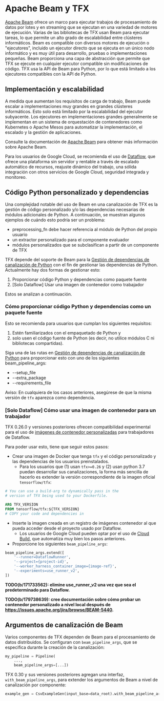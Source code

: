 # Apache Beam y TFX

[Apache Beam](https://beam.apache.org/) ofrece un marco para ejecutar trabajos de procesamiento de datos por lotes y en streaming que se ejecutan en una variedad de motores de ejecución. Varias de las bibliotecas de TFX usan Beam para ejecutar tareas, lo que permite un alto grado de escalabilidad entre clústeres informáticos. Beam es compatible con diversos motores de ejecución o "ejecutores", incluido un ejecutor directo que se ejecuta en un único nodo informático y es muy útil para desarrollo, pruebas o implementaciones pequeñas. Beam proporciona una capa de abstracción que permite que TFX se ejecute en cualquier ejecutor compatible sin modificaciones de código. TFX usa la API de Beam para Python, por lo que está limitado a los ejecutores compatibles con la API de Python.

## Implementación y escalabilidad

A medida que aumentan los requisitos de carga de trabajo, Beam puede escalar a implementaciones muy grandes en grandes clústeres informáticos. Esto solo está limitado por la escalabilidad del ejecutor subyacente. Los ejecutores en implementaciones grandes generalmente se implementan en un sistema de orquestación de contenedores como Kubernetes o Apache Mesos para automatizar la implementación, el escalado y la gestión de aplicaciones.

Consulte la documentación de [Apache Beam](https://beam.apache.org/) para obtener más información sobre Apache Beam.

Para los usuarios de Google Cloud, se recomienda el uso de [Dataflow](https://cloud.google.com/dataflow), que ofrece una plataforma sin servidor y rentable a través de escalado automático de recursos, reajuste dinámico del trabajo, una sólida integración con otros servicios de Google Cloud, seguridad integrada y monitoreo.

## Código Python personalizado y dependencias

Una complejidad notable del uso de Beam en una canalización de TFX es la gestión de código personalizado y/o las dependencias necesarias de módulos adicionales de Python. A continuación, se muestran algunos ejemplos de cuándo esto podría ser un problema:

- preprocessing_fn debe hacer referencia al módulo de Python del propio usuario
- un extractor personalizado para el componente evaluador
- módulos personalizados que se subclasifican a partir de un componente de TFX

TFX depende del soporte de Beam para la [Gestión de dependencias de canalización de Python](https://beam.apache.org/documentation/sdks/python-pipeline-dependencies/) con el fin de gestionar las dependencias de Python. Actualmente hay dos formas de gestionar esto:

1. Proporcionar código Python y dependencias como paquete fuente
2. [Solo Dataflow] Usar una imagen de contenedor como trabajador

Estos se analizan a continuación.

### Cómo proporcionar código Python y dependencias como un paquete fuente

Esto se recomienda para usuarios que cumplan los siguientes requisitos:

1. Estén familiarizados con el empaquetado de Python y
2. solo usen el código fuente de Python (es decir, no utilice módulos C ni bibliotecas compartidas).

Siga una de las rutas en [Gestión de dependencias de canalización de Python](https://beam.apache.org/documentation/sdks/python-pipeline-dependencies/) para proporcionar esto con uno de los siguientes beam_pipeline_args:

- --setup_file
- --extra_package
- --requirements_file

Aviso: En cualquiera de los casos anteriores, asegúrese de que la misma versión de `tfx` aparezca como dependencia.

### [Solo Dataflow] Cómo usar una imagen de contenedor para un trabajador

TFX 0.26.0 y versiones posteriores ofrecen compatibilidad experimental para el uso de [imágenes de contenedor personalizadas](https://beam.apache.org/documentation/runtime/environments/#customizing-container-images) para trabajadores de Dataflow.

Para poder usar esto, tiene que seguir estos pasos:

- Crear una imagen de Docker que tenga `tfx` y el código personalizado y las dependencias de los usuarios preinstalados.
    - Para los usuarios que (1) usan `tfx>=0.26` y (2) usan python 3.7 puedan desarrollar sus canalizaciones, la forma más sencilla de hacerlo es extender la versión correspondiente de la imagen oficial `tensorflow/tfx`:

```Dockerfile
# You can use a build-arg to dynamically pass in the
# version of TFX being used to your Dockerfile.

ARG TFX_VERSION
FROM tensorflow/tfx:${TFX_VERSION}
# COPY your code and dependencies in
```

- Inserte la imagen creada en un registro de imágenes contenedor al que pueda acceder desde el proyecto usado por Dataflow.
    - Los usuarios de Google Cloud pueden optar por el uso de [Cloud Build](https://cloud.google.com/cloud-build/docs/quickstart-build), que automatiza muy bien los pasos anteriores.
- Proporcione los siguientes `beam_pipeline_args`:

```python
beam_pipeline_args.extend([
    '--runner=DataflowRunner',
    '--project={project-id}',
    '--worker_harness_container_image={image-ref}',
    '--experiments=use_runner_v2',
])
```

**TODO(b/171733562): elimine use_runner_v2 una vez que sea el predeterminado para Dataflow.**

**TODO(b/179738639): cree documentación sobre cómo probar un contenedor personalizado a nivel local después de https://issues.apache.org/jira/browse/BEAM-5440.**

## Argumentos de canalización de Beam

Varios componentes de TFX dependen de Beam para el procesamiento de datos distribuidos. Se configuran con `beam_pipeline_args`, que se especifica durante la creación de la canalización:

```python
my_pipeline = Pipeline(
    ...,
    beam_pipeline_args=[...])
```

TFX 0.30 y sus versiones posteriores agregan una interfaz, `with_beam_pipeline_args`, para extender los argumentos de Beam a nivel de canalización por componente:

```python
example_gen = CsvExampleGen(input_base=data_root).with_beam_pipeline_args([...])
```
